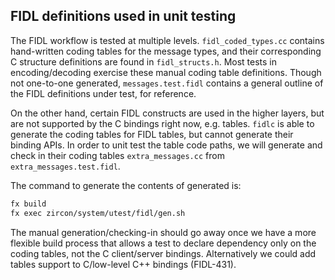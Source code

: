 ## FIDL definitions used in unit testing

The FIDL workflow is tested at multiple levels. `fidl_coded_types.cc` contains hand-written
coding tables for the message types, and their corresponding C structure definitions are found in
`fidl_structs.h`. Most tests in encoding/decoding exercise these manual coding table definitions.
Though not one-to-one generated, `messages.test.fidl` contains a general outline of the FIDL
definitions under test, for reference.

On the other hand, certain FIDL constructs are used in the higher layers, but are not supported
by the C bindings right now, e.g. tables. `fidlc` is able to generate the coding tables for FIDL
tables, but cannot generate their binding APIs. In order to unit test the table code paths, we will
generate and check in their coding tables `extra_messages.cc` from `extra_messages.test.fidl`.

The command to generate the contents of generated is:

```bash
fx build
fx exec zircon/system/utest/fidl/gen.sh
```

The manual generation/checking-in should go away once we have a more flexible build process that
allows a test to declare dependency only on the coding tables, not the C client/server bindings.
Alternatively we could add tables support to C/low-level C++ bindings (FIDL-431).
